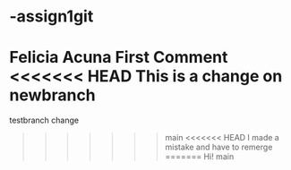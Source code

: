 # -assign1git
Felicia Acuna
First Comment
<<<<<<< HEAD
This is a change on newbranch
=======
testbranch change
>>>>>>> main
<<<<<<< HEAD
I made a mistake and have to remerge
=======
Hi!
>>>>>>> main
